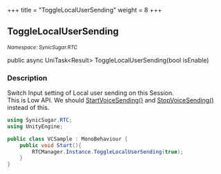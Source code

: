 +++
title = "ToggleLocalUserSending"
weight = 8
+++
## ToggleLocalUserSending
<small>*Namespace: SynicSugar.RTC*</small>

public async UniTask&lt;Result&gt; ToggleLocalUserSending(bool isEnable)


### Description
Switch Input setting of Local user sending on this Session.<br>
This is Low API. We should [StartVoiceSending()](../RTCManager/startvoicesending) and [StopVoiceSending()](../RTCManager/stopvoicesending) instead of this. 


```cs
using SynicSugar.RTC;
using UnityEngine;

public class VCSample : MonoBehaviour {
    public void Start(){
        RTCManager.Instance.ToggleLocalUserSending(true);
    }
}
```